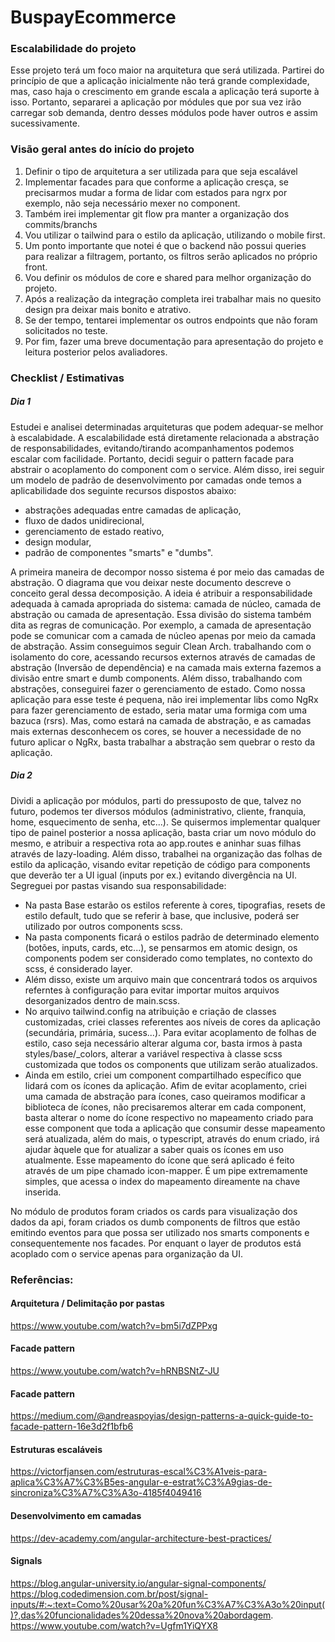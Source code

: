 # BuspayEcommerce

### Escalabilidade do projeto
Esse projeto terá um foco maior na arquitetura que será utilizada. 
Partirei do princípio de que a aplicação inicialmente não terá grande complexidade, mas, caso haja o crescimento em grande escala a aplicação terá suporte à isso.
Portanto, separarei a aplicação por módules que por sua vez irão carregar sob demanda, dentro desses módulos pode haver outros e assim sucessivamente.


### Visão geral antes do início do projeto
1. Definir o tipo de arquitetura a ser utilizada para que seja escalável
2. Implementar facades para que conforme a aplicação cresça, se precisarmos mudar a forma de lidar com estados para ngrx por exemplo, não seja necessário mexer no component.
3. Também irei implementar git flow pra manter a organização dos commits/branchs
4. Vou utilizar o tailwind para o estilo da aplicação, utilizando o mobile first.
5. Um ponto importante que notei é que o backend não possui queries para realizar a filtragem, portanto, os filtros serão aplicados no próprio front.
6. Vou definir os módulos de core e shared para melhor organização do projeto.
7. Após a realização da integração completa irei trabalhar mais no quesito design pra deixar mais bonito e atrativo.
8. Se der tempo, tentarei implementar os outros endpoints que não foram solicitados no teste.
9. Por fim, fazer uma breve documentação para apresentação do projeto e leitura posterior pelos avaliadores.


### Checklist / Estimativas

##### Dia 1 
Estudei e analisei determinadas arquiteturas que podem adequar-se melhor à escalabidade. A escalabilidade está diretamente relacionada a abstração de responsabilidades, evitando/tirando acompanhamentos podemos escalar com facilidade. Portanto, decidi seguir o pattern facade para abstrair o acoplamento do component com o service. Além disso, irei seguir um modelo de padrão de desenvolvimento por camadas onde temos a aplicabilidade dos seguinte recursos dispostos abaixo:
- abstrações adequadas entre camadas de aplicação,
- fluxo de dados unidirecional,
- gerenciamento de estado reativo,
- design modular,
- padrão de componentes "smarts" e "dumbs".

A primeira maneira de decompor nosso sistema é por meio das camadas de abstração. O diagrama que vou deixar neste documento descreve o conceito geral dessa decomposição. A ideia é atribuir a responsabilidade adequada à camada apropriada do sistema: camada de núcleo, camada de abstração ou camada de apresentação. Essa divisão do sistema também dita as regras de comunicação. Por exemplo, a camada de apresentação pode se comunicar com a camada de núcleo apenas por meio da camada de abstração. 
Assim conseguimos seguir Clean Arch. trabalhando com o isolamento do core, acessando recursos externos através de camadas de abstração (Inversão de dependência) e na camada mais externa fazemos a divisão entre smart e dumb components. 
Além disso, trabalhando com abstrações, conseguirei fazer o gerenciamento de estado. Como nossa aplicação para esse teste é pequena, não irei implementar libs como NgRx para fazer gerenciamento de estado, seria matar uma formiga com uma bazuca (rsrs). Mas, como estará na camada de abstração, e as camadas mais externas desconhecem os cores, se houver a necessidade de no futuro aplicar o NgRx, basta trabalhar a abstração sem quebrar o resto da aplicação. 



##### Dia 2
Dividi a aplicação por módulos, parti do pressuposto de que, talvez no futuro, podemos ter diversos módulos (administrativo, cliente, franquia, home, esquecimento de senha, etc...). Se quisermos implementar qualquer tipo de painel posterior a nossa aplicação, basta criar um novo módulo do mesmo, e atribuir a respectiva rota ao app.routes e aninhar suas filhas através de lazy-loading. 
Além disso, trabalhei na organização das folhas de estilo da aplicação, visando evitar repetição de código para components que deverão ter a UI igual (inputs por ex.) evitando divergência na UI. Segreguei por pastas visando sua responsabilidade: 
- Na pasta Base estarão os estilos referente à cores, tipografias, resets de estilo default, tudo que se referir à base, que inclusive, poderá ser utilizado por outros components scss.
- Na pasta components ficará o estilos padrão de determinado elemento (botões, inputs, cards, etc...), se pensarmos em atomic design, os components podem ser considerado como templates, no contexto do scss, é considerado layer.
- Além disso, existe um arquivo main que concentrará todos os arquivos referntes à configuração para evitar importar muitos arquivos desorganizados dentro de main.scss. 
- No arquivo tailwind.config na atribuição e criação de classes customizadas, criei classes referentes aos níveis de cores da aplicação (secundária, primária, sucess...). Para evitar acoplamento de folhas de estilo, caso seja necessário alterar alguma cor, basta irmos à pasta styles/base/_colors, alterar a variável respectiva à classe scss customizada que todos os components que utilizam serão atualizados.
- Ainda em estilo, criei um component compartilhado específico que lidará com os ícones da aplicação. Afim de evitar acoplamento, criei uma camada de abstração para ícones, caso queiramos modificar a biblioteca de ícones, não precisaremos alterar em cada component, basta alterar o nome do ícone respectivo no mapeamento criado para esse component que toda a aplicação que consumir desse mapeamento será atualizada, além do mais, o typescript, através do enum criado, irá ajudar àquele que for atualizar a saber quais os ícones em uso atualmente. Esse mapeamento do ícone que será aplicado é feito através de um pipe chamado icon-mapper. É um pipe extremamente simples, que acessa o index do mapeamento direamente na chave inserida. 

No módulo de produtos foram criados os cards para visualização dos dados da api, foram criados os dumb components de filtros que estão emitindo eventos para que possa ser utilizado nos smarts components e consequentemente nos facades. Por enquant o layer de produtos está acoplado com o service apenas para organização da UI.

### Referências:

#### Arquitetura / Delimitação por pastas
https://www.youtube.com/watch?v=bm5i7dZPPxg

#### Facade pattern
https://www.youtube.com/watch?v=hRNBSNtZ-JU

#### Facade pattern
https://medium.com/@andreaspoyias/design-patterns-a-quick-guide-to-facade-pattern-16e3d2f1bfb6

#### Estruturas escaláveis
https://victorfjansen.com/estruturas-escal%C3%A1veis-para-aplica%C3%A7%C3%B5es-angular-e-estrat%C3%A9gias-de-sincroniza%C3%A7%C3%A3o-4185f4049416

#### Desenvolvimento em camadas
https://dev-academy.com/angular-architecture-best-practices/

#### Signals
https://blog.angular-university.io/angular-signal-components/
https://blog.codedimension.com.br/post/signal-inputs/#:~:text=Como%20usar%20a%20fun%C3%A7%C3%A3o%20input()?,das%20funcionalidades%20dessa%20nova%20abordagem.
https://www.youtube.com/watch?v=Ugfm1YiQYX8